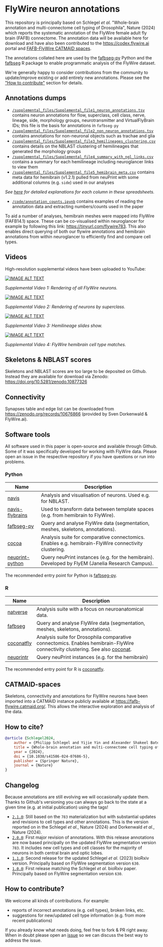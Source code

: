# FlyWire neuron annotations

This repository is principally based on Schlegel _et al._ "Whole-brain annotation and multi-connectome cell typing of Drosophila", Nature (2024)
which reports the systematic annotation of the FlyWire female adult fly brain (FAFB)
connectome. The annotation data will be available here for download and have
also been contributed to the https://codex.flywire.ai portal and
[FAFB-FlyWire CATMAID spaces](https://fafb-flywire.catmaid.org/).

The annotations collated here are used by the [fafbseg-py](https://fafbseg-py.readthedocs.io/) Python and
the [fafbseg](https://natverse.org/fafbseg/) R package to enable programmatic analysis
of the FlyWire dataset.

We're generally happy to consider contributions from the community to update/improve existing or add entirely new annotations.
Please see the ["How to contribute"](#How-to-contribute?) section for details.

## Annotations dumps

- [`/supplemental_files/Supplemental_file1_neuron_annotations.tsv`](supplemental_files/Supplemental_file1_neuron_annotations.tsv) contains neuron annotations for flow, superclass, cell class, nerve, lineage, side, morphology groups, neurotransmitter and VirtualFlyBrain IDs; this file is the basis for annotations in `fafbseg-py`
- [`/supplemental_files/Supplemental_file2_non_neuron_annotations.tsv`](supplemental_files/Supplemental_file2_non_neuron_annotations.tsv) contains annotations for non-neuronal objects such as trachae and glia
- [`/supplemental_files/Supplemental_file3_hemilineages_clustering.csv`](supplemental_files/Supplemental_file3_hemilineages_clustering.csv) contains details on the NBLAST clustering of hemilineages that generated the morphology groups
- [`/supplemental_files/Supplemental_file4_summary_with_ngl_links.csv`](supplemental_files/Supplemental_file4_summary_with_ngl_links.csv) contains a summary for each hemilineage including neuroglancer links to view them
- [`/supplemental_files/Supplemental_file5_hemibrain_meta.csv`](supplemental_files/Supplemental_file5_hemibrain_meta.csv) contains meta data for hemibrain (v1.2.1) pulled from neuPrint with some additional columns (e.g. `side`) used in our analyses

_See [here](supplemental_files/Supplemental_files_columns.md) for detailed explanations for each column in these spreadsheets._

- [`/code/annotation_counts.ipynb`](/code/annotation_counts.ipynb) contains examples of
reading the annotation data and extracting numbers/counts used in the paper

To aid a number of analyses, hemibrain meshes were mapped into FlyWire (FAFB14.1) space. These can be co-visualised within neuroglancer for example by following this link: https://tinyurl.com/flywire783. This also enables direct querying of both our flywire annotations and hemibrain annotations from within neuroglancer to efficiently find and compare cell types.

## Videos
High-resolution supplemental videos have been uploaded to YouTube:

[![IMAGE ALT TEXT](http://img.youtube.com/vi/kNYUhzunuKg/0.jpg)](http://www.youtube.com/watch?v=kNYUhzunuKg "Supplemental Video")

_Supplemental Video 1: Rendering of all FlyWire neurons._

[![IMAGE ALT TEXT](http://img.youtube.com/vi/9TYPM83_8lU/0.jpg)](https://www.youtube.com/watch?v=9TYPM83_8lU "Supplemental Video")

_Supplemental Video 2: Rendering of neurons by superclass._

[![IMAGE ALT TEXT](http://img.youtube.com/vi/m6ZJZfnWEe0/0.jpg)](https://www.youtube.com/watch?v=m6ZJZfnWEe0 "Supplemental Video")

_Supplemental Video 3: Hemilineage slides show._

[![IMAGE ALT TEXT](http://img.youtube.com/vi/tTrU4XerwCg/0.jpg)](https://www.youtube.com/watch?v=tTrU4XerwCg "Supplemental Video")

_Supplemental Video 4: FlyWire hemibrain cell type matches._

## Skeletons & NBLAST scores
Skeletons and NBLAST scores are too large to be deposited on Github. Instead they are available for download via Zenodo: https://doi.org/10.5281/zenodo.10877326

## Connectivity
Synapses table and edge list can be downloaded from https://zenodo.org/records/10676866 (provided by Sven Dorkenwald & FlyWire.ai).

## Software tools
All software used in this paper is open-source and available through Github. Some of it was specifically developed for working with FlyWire data. Please open an issue in the respective repository if you have questions or run into problems.

### Python

| Name             | Description |
| ---------------- | ----------- |
| [navis](https://github.com/navis-org/navis)            		   | Analysis and visualisation of neurons. Used e.g. for NBLAST.  |
| [navis-flybrains](https://github.com/navis-org/navis-flybrains)  | Used to transform data between template spaces (e.g. from hemibrain to FlyWire). |
| [fafbseg-py](https://github.com/flyconnectome/fafbseg-py)           | Query and analyse FlyWire data (segmentation, meshes, skeletons, annotations). |
| [cocoa](https://github.com/flyconnectome/cocoa) | Analysis suite for comparative connectomics. Enables e.g. hemibrain-FlyWire connectivity clustering. |
| [neuprint-python](https://github.com/connectome-neuprint/neuprint-python)  | Query neuPrint instances (e.g. for the hemibrain). Developed by FlyEM (Janelia Research Campus). |

The recommended entry point for Python is [fafbseg-py](https://github.com/flyconnectome/fafbseg-py).

### R

| Name             | Description |
| ---------------- | ----------- |
| [natverse](https://natverse.org)        		   | Analysis suite with a focus on neuroanatomical data.  |
| [fafbseg](https://natverse.org/fafbseg)          | Query and analyse FlyWire data (segmentation, meshes, skeletons, annotations). |
| [coconatfly](https://natverse.org/coconatfly)    | Analysis suite for Drosophila comparative connectomics. Enables hemibrain-FlyWire connectivity clustering. See also [coconat](https://github.com/natverse/coconat). |
| [neuprintr](https://natverse.org/neuprintr)      | Query neuPrint instances (e.g. for the hemibrain) |

The recommended entry point for R is [coconatfly](https://natverse.org/coconatfly).

## CATMAID-spaces
Skeletons, connectivity and annotations for FlyWire neurons have been imported into a CATMAID instance publicly available at https://fafb-flywire.catmaid.org/. This allows the interactive exploration and analysis of the data.

## How to cite?
```bibtex
@article {Schlegel2024,
	author = {Philipp Schlegel and Yijie Yin and Alexander Shakeel Bates and Sven Dorkenwald and Katharina Eichler and Paul Brooks and Daniel S Han and Marina Gkantia and Marcia dos Santos and Eva J Munnelly and Griffin Badalamente and Laia Serratosa Capdevila and Varun Aniruddha Sane and Alexandra M F Fragniere and Ladann Kiassat and Markus William Pleijzier and Imaan F M Tamimi and Christopher R Dunne and Irene Salgarella and Alexandre Javier and Siqi Fang and Eric Perlman and Tom Kazimiers and Sridhar R Jagannathan and Arie Matsliah and Amy R Sterling and Szi-chieh Yu and Claire E McKellar and FlyWire Consortium and Marta Costa and H. Sebastian Seung and Mala Murthy and Volker Hartenstein and Davi D Bock and Gregory S X E Jefferis},
	title = {Whole-brain annotation and multi-connectome cell typing of Drosophila},
	year = {2024},
	doi = {10.1038/s41586-024-07686-5},
	publisher = {Springer Nature},
	journal = {Nature}
}
```

## Changelog
Because annotations are still evolving we will occasionally update them. Thanks to Github's versioning you can always go back to the state at a
given time (e.g. at initial publication) using the tags!

- [`2.1.0`](https://github.com/flyconnectome/flywire_annotations/releases/tag/v2.1.0): Still based on the `783` materialization but with substantial updates and revisions to cell types and other annotations. This is the version reported on in the Schlegel *et al.*, Nature (2024) and Dorkenwald *et al.*, Nature (2024).
- [`2.0.0`](https://github.com/flyconnectome/flywire_annotations/releases/tag/v2.0.0): First major revision of annotations. With this release annotations are now based principally on the updated FlyWire segmentation version `783`. It includes new cell types and cell classes for the majority of neurons in both central brain and optic lobes.
- [`1.1.0`](https://github.com/flyconnectome/flywire_annotations/releases/tag/v1.1.0): Second release for the updated Schlegel *et al*. (2023) bioRxiv version. Principally based on FlyWire segmentation version `630`.
- [`1.0.0`](https://github.com/flyconnectome/flywire_annotations/releases/tag/v1.0.0): First release matching the Schlegel *et al*. bioRxiv paper. Principally based on FlyWire segmentation version `630`.

## How to contribute?
We welcome all kinds of contributions. For example:

- reports of incorrect annotations (e.g. cell types), broken links, etc.
- suggestions for new/updated cell type information (e.g. from more recent publications)

If you already know what needs doing, feel free to fork & PR
right away. When in doubt please open an [issue](https://github.com/flyconnectome/flywire_annotations/issues) so we can discuss the best way to address the issue.
